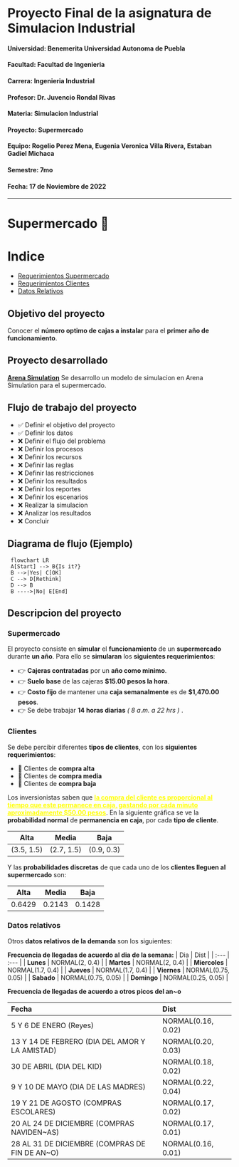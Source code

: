 # Proyecto Final de la asignatura de Simulacion Industrial

#### **Universidad:** Benemerita Universidad Autonoma de Puebla
#### **Facultad:** Facultad de Ingenieria
#### **Carrera:** Ingenieria Industrial
#### **Profesor:** Dr. Juvencio Rondal Rivas
#### **Materia:** Simulacion Industrial
#### **Proyecto:** Supermercado
#### **Equipo:** Rogelio Perez Mena, Eugenia Veronica Villa Rivera, Estaban Gadiel Michaca
#### **Semestre:** 7mo
#### **Fecha:** 17 de Noviembre de 2022

---

# Supermercado :convenience_store:

# Indice
- <a href="#super">Requerimientos Supermercado</a>
- <a href="#clientes">Requerimientos Clientes</a>
- <a href="#datos-relativos">Datos Relativos</a>

## Objetivo del proyecto
Conocer  el  **número optimo de cajas a instalar** para el **primer año de funcionamiento**.

## Proyecto desarrollado
[**Arena Simulation**](https://rossetti.github.io/RossettiArenaBook/ch2-ArenaEnv.html, "Documentacion de Arena Simulation")
Se desarrollo un modelo de simulacion en Arena Simulation para el supermercado.

## Flujo de trabajo del proyecto
- :white_check_mark: Definir el objetivo del proyecto
- :white_check_mark: Definir los datos
- :x: Definir el flujo del problema
- :x: Definir los procesos
- :x: Definir los recursos
- :x: Definir las reglas
- :x: Definir las restricciones
- :x: Definir los resultados
- :x: Definir los reportes
- :x: Definir los escenarios
- :x: Realizar la simulacion
- :x: Analizar los resultados
- :x: Concluir

## Diagrama de flujo (Ejemplo)

   ```mermaid
    flowchart LR
    A[Start] --> B{Is it?}
    B -->|Yes| C[OK]
    C --> D[Rethink]
    D --> B
    B ---->|No| E[End]
   ```


## Descripcion del proyecto

<h3 id="super">Supermercado</h3>

El proyecto consiste en **simular** el **funcionamiento** de un **supermercado** durante **un año**. Para ello se **simularan** los **siguientes requerimientos**:
- :point_right: **Cajeras contratadas** por un **año como minimo**.
- :point_right: **Suelo base** de las cajeras **$15.00 pesos la hora**.
- :point_right: **Costo fijo** de mantener una **caja semanalmente**  es  de  **$1,470.00  pesos**.
- :point_right: Se debe trabajar **14 horas diarias** *( 8 a.m. a 22 hrs )* .

<h3 id="clientes">Clientes</h3>

Se debe percibir diferentes **tipos de clientes**, con los **siguientes requerimientos**:
- :gem: Clientes de **compra alta**
- :money_with_wings: Clientes de **compra media**
- :balloon: Clientes de **compra baja**

Los inversionistas saben que <span style="text-decoration:underline; font-weight: bold; color: yellow;" >la compra del cliente es proporcional al  tiempo que este permanece en caja, gastando por cada minuto aproximadamente $50.00 pesos</span>. En la siguiente gráfica se ve la **probabilidad normal** de **permanencia en caja**, por cada **tipo de cliente**.

| Alta | Media | Baja |
| :---: | :---: | :---: |
| (3.5, 1.5) | (2.7, 1.5) | (0.9, 0.3) |

Y las **probabilidades discretas** de que cada uno de los **clientes lleguen al supermercado** son:

| Alta | Media | Baja |
| :---: | :---: | :---: |
| 0.6429 | 0.2143 | 0.1428 |

<h3 id="datos-relativos">Datos relativos</h3>

Otros **datos relativos de la demanda** son los siguientes:

**Frecuencia de llegadas de acuerdo al dia de la semana:**
| Dia | Dist |
| :--- | :--- |
| **Lunes** | NORMAL(2, 0.4) |
| **Martes** | NORMAL(2, 0.4) |
| **Miercoles** | NORMAL(1.7, 0.4) |
| **Jueves** | NORMAL(1.7, 0.4) |
| **Viernes** | NORMAL(0.75, 0.05) |
| **Sabado** | NORMAL(0.75, 0.05) |
| **Domingo** | NORMAL(0.25, 0.05) |

**Frecuencia de llegadas de acuerdo a otros picos del an~o**

| Fecha | Dist |
| :--- | :--- |
| 5 Y 6 DE ENERO (Reyes) | NORMAL(0.16, 0.02) |
| 13 Y 14 DE FEBRERO (DIA DEL AMOR Y LA AMISTAD)  | NORMAL(0.20, 0.03) |
| 30 DE ABRIL (DIA DEL KID) | NORMAL(0.18, 0.02) |
| 9 Y 10 DE MAYO (DIA DE LAS MADRES) | NORMAL(0.22, 0.04) |
| 19 Y 21 DE AGOSTO (COMPRAS ESCOLARES) | NORMAL(0.17, 0.02) |
| 20 AL 24 DE DICIEMBRE (COMPRAS NAVIDEN~AS) | NORMAL(0.17, 0.01) |
| 28 AL 31 DE DICIEMBRE (COMPRAS DE FIN DE AN~O) | NORMAL(0.16, 0.01) |

